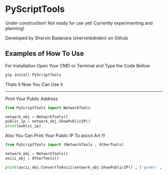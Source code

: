 # PyScriptTools

Under construction! Not ready for use yet! Currently experimenting and planning!

Developed by Shervin Badanara (shervinbdndev) on Github

## Examples of How To Use

For Installation Open Your CMD or Terminal and Type the Code Bellow
```python
pip install PyScriptTools
```
Thats it Now You Can Use it

<hr>

Print Your Public Address

```python
from PyScriptTools import NetworkTools

network_obj = NetworkTools()
public_ip = network_obj.ShowPublicIP()
print(public_ip)
```

Also You Can Print Your Public IP To asccii Art !!!
```python
from PyScriptTools import (NetworkTools , OtherTools)

network_obj = NetworkTools()
ascii_obj = OtherTools()

print(ascii_obj.ConvertToAscii(network_obj.ShowPublicIP() , ['green' , 'red'] , 'center' , 'shade'))
```
